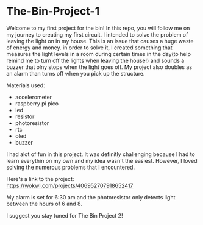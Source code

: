 # The-Bin-Project-1

Welcome to my first project for the bin!
In this repo, you will follow me on my journey to creating my first circuit.
I intended to solve the problem of leaving the light on in my house. This is an issue that causes a huge waste of energy and money. in order to solve it, I created something that measures the light levels in a room during certain times in the day(to help remind me to turn off the lights when leaving the house!) and sounds a buzzer that olny stops when the light goes off. My project also doubles as an alarm than turns off when you pick up the structure.

Materials used:
- accelerometer
- raspberry pi pico
- led
- resistor
- photoresistor
- rtc
- oled
- buzzer

I had alot of fun in this project. It was definitly challenging because I had to learn everythin on my own and my idea wasn't the easiest. However, I loved solving the numerous problems that I encountered.

Here's a link to the project: https://wokwi.com/projects/406952707918652417

My alarm is set for 6:30 am and the photoresistor only detects light between the hours of 6 and 8.

I suggest you stay tuned for The Bin Project 2!

